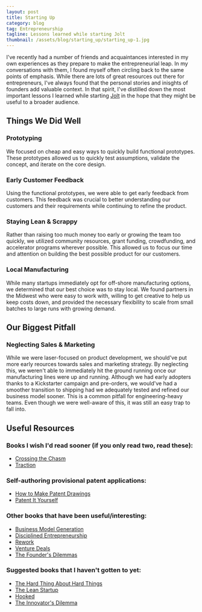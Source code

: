 ```yaml
---
layout: post
title: Starting Up
category: blog
tag: Entrepreneurship
tagline: Lessons learned while starting Jolt
thumbnail: /assets/blog/starting_up/starting_up-1.jpg
---
```


I've recently had a number of friends and acquaintances interested in my own experiences as they prepare to make the entrepreneurial leap. In my conversations with them, I found myself often circling back to the same points of emphasis. While there are lots of great resources out there for entrepreneurs, I've always found that the personal stories and inisghts of founders add valuable context. In that spirit, I've distilled down the most important lessons I learned while starting [Jolt](https://joltsensor.github.io/) in the hope that they might be useful to a broader audience.

## Things We Did Well

### Prototyping

We focused on cheap and easy ways to quickly build functional prototypes. These prototypes allowed us to quickly test assumptions, validate the concept, and iterate on the core design.

### Early Customer Feedback

Using the functional prototypes, we were able to get early feedback from customers. This feedback was crucial to better understanding our customers and their requirements while continuing to refine the product.

### Staying Lean & Scrappy

Rather than raising too much money too early or growing the team too quickly, we utilized community resources, grant funding, crowdfunding, and accelerator programs wherever possible. This allowed us to focus our time and attention on building the best possible product for our customers.

### Local Manufacturing

While many startups immediately opt for off-shore manufacturing options, we determined that our best choice was to stay local. We found partners in the Midwest who were easy to work with, willing to get creative to help us keep costs down, and provided the necessary flexibility to scale from small batches to large runs with growing demand.

## Our Biggest Pitfall

### Neglecting Sales & Marketing

While we were laser-focused on product development, we should've put more early reources towards sales and marketing strategy. By neglecting this, we weren't able to immediately hit the ground running once our manufacturing lines were up and running. Although we had early adopters thanks to a Kickstarter campaign and pre-orders, we would've had a smoother transition to shipping had we adequately tested and refined our business model sooner. This is a common pitfall for engineering-heavy teams. Even though we were well-aware of this, it was still an easy trap to fall into.

## Useful Resources

### Books I wish I'd read sooner (if you only read two, read these):

* [Crossing the Chasm](https://www.amazon.com/Crossing-Chasm-3rd-Disruptive-Mainstream/dp/0062292986)
* [Traction](https://www.amazon.com/Traction-Startup-Achieve-Explosive-Customer/dp/1591848369)


### Self-authoring provisional patent applications:

* [How to Make Patent Drawings](https://www.amazon.com/How-Make-Patent-Drawings-Thousands/dp/1413321569)
* [Patent It Yourself](https://www.amazon.com/Patent-Yourself-Step---Step-Filing/dp/1413320449)

### Other books that have been useful/interesting:

* [Business Model Generation](https://www.amazon.com/Business-Model-Generation-Visionaries-Challengers/dp/0470876417)
* [Disciplined Entrepreneurship](https://www.amazon.com/Disciplined-Entrepreneurship-Steps-Successful-Startup/dp/1118692284)
* [Rework](https://www.amazon.com/Rework-Jason-Fried/dp/0307463745)
* [Venture Deals](https://www.amazon.com/Venture-Deals-Smarter-Lawyer-Capitalist/dp/1118443616)
* [The Founder's Dilemmas](https://www.amazon.com/Founders-Dilemmas-Anticipating-Foundation-Entrepreneurship/dp/0691158304)

### Suggested books that I haven't gotten to yet:

* [The Hard Thing About Hard Things](https://www.amazon.com/Hard-Thing-About-Things-Building/dp/0062273205)
* [The Lean Startup](https://www.amazon.com/Lean-Startup-Entrepreneurs-Continuous-Innovation/dp/0307887898)
* [Hooked](https://www.amazon.com/Hooked-How-Build-Habit-Forming-Products/dp/1591847788)
* [The Innovator's Dilemma](https://www.amazon.com/Innovators-Dilemma-Revolutionary-Change-Business/dp/0062060244)
